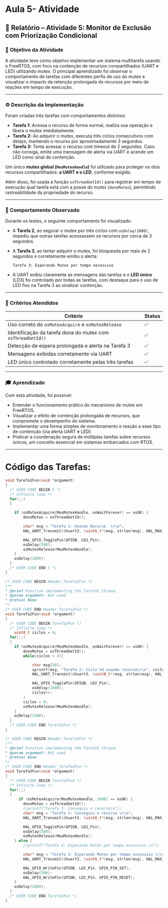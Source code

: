 # Aula 5- Atividade

## 📝 **Relatório – Atividade 5: Monitor de Exclusão com Priorização Condicional**

### 🎯 **Objetivo da Atividade**

A atividade teve como objetivo implementar um sistema multitarefa usando o FreeRTOS, com foco na contenção de recursos compartilhados (UART e LED) utilizando mutex. O principal aprendizado foi observar o comportamento de tarefas com diferentes perfis de uso do mutex e visualizar o impacto da retenção prolongada de recursos por meio de reações em tempo de execução.

---

### ⚙️ **Descrição da Implementação**

Foram criadas três tarefas com comportamentos distintos:

- **Tarefa 1:** Acessa o recurso de forma normal, realiza sua operação e libera o mutex imediatamente.
- **Tarefa 2:** Ao adquirir o mutex, executa três ciclos consecutivos com delays, mantendo o recurso por aproximadamente 3 segundos.
- **Tarefa 3:** Tenta acessar o recurso com timeout de 2 segundos. Caso não consiga, emite uma mensagem de alerta via UART e acende um LED como sinal de contenção.

Um único **mutex global (`MeuMutexHandle`)** foi utilizado para proteger os dois recursos compartilhados: **a UART e o LED**, conforme exigido.

Além disso, foi usada a função `osThreadGetId()` para registrar em tempo de execução qual tarefa está com a posse do mutex (`donoMutex`), permitindo rastreabilidade da propriedade do recurso.

---

### 🧪 **Comportamento Observado**

Durante os testes, o seguinte comportamento foi visualizado:

- A **Tarefa 2**, ao segurar o mutex por três ciclos com `osDelay(1000)`, impediu que outras tarefas acessassem os recursos por cerca de 3 segundos.
- A **Tarefa 3**, ao tentar adquirir o mutex, foi bloqueada por mais de 2 segundos e corretamente emitiu o alerta:
    
    ```
    Tarefa 3: Esperando Mutex por tempo excessivo
    ```
    
- A UART exibiu claramente as mensagens das tarefas e o **LED único** (LD3) foi controlado por todas as tarefas, com destaque para o uso de LED fixo na Tarefa 3 ao sinalizar contenção.

---

### 📌 **Critérios Atendidos**

| Critério | Status |
| --- | --- |
| Uso correto do `osMutexAcquire` e `osMutexRelease` | ✅ |
| Identificação da tarefa dona do mutex com `osThreadGetId()` | ✅ |
| Detecção de espera prolongada e alerta na Tarefa 3 | ✅ |
| Mensagens exibidas corretamente via UART | ✅ |
| LED único controlado corretamente pelas três tarefas | ✅ |

---

### 🎓 **Aprendizado**

Com esta atividade, foi possível:

- Entender o funcionamento prático do mecanismo de mutex em FreeRTOS.
- Visualizar o efeito de contenção prolongada de recursos, que compromete o desempenho do sistema.
- Implementar uma forma simples de monitoramento e reação a esse tipo de contenção (via alerta UART e LED).
- Praticar a coordenação segura de múltiplas tarefas sobre recursos únicos, um conceito essencial em sistemas embarcados com RTOS.

---

# Código das Tarefas:

```c
void Tarefa1Fun(void *argument)
{
  /* USER CODE BEGIN 5 */
  /* Infinite loop */
  for(;;)
  {

	if (osMutexAcquire(MeuMutexHandle, osWaitForever) == osOK) {
		donoMutex = osThreadGetId();

		char* msg = "Tarefa 1: Usando Recurso  \r\n";
		HAL_UART_Transmit(&huart3, (uint8_t*)msg, strlen(msg), HAL_MAX_DELAY);

		HAL_GPIO_TogglePin(GPIOB, LD2_Pin);
		osDelay(500);
		osMutexRelease(MeuMutexHandle);
	}
    osDelay(1000);
  }
  /* USER CODE END 5 */
}

/* USER CODE BEGIN Header_Tarefa2Fun */
/**
* @brief Function implementing the Tarefa2 thread.
* @param argument: Not used
* @retval None
*/
/* USER CODE END Header_Tarefa2Fun */
void Tarefa2Fun(void *argument)
{
  /* USER CODE BEGIN Tarefa2Fun */
  /* Infinite loop */
	uint8_t ciclos = 0;
  for(;;)
  {
	if (osMutexAcquire(MeuMutexHandle, osWaitForever) == osOK) {
		donoMutex = osThreadGetId();
		while(ciclos < 3){

			char msg[50];
			sprintf(msg, "Tarefa 2: Ciclo %d usando recurso\r\n", ciclos + 1);
			HAL_UART_Transmit(&huart3, (uint8_t*)msg, strlen(msg), HAL_MAX_DELAY);

			HAL_GPIO_TogglePin(GPIOB, LD2_Pin);
			osDelay(1000);
			ciclos++;
		}
		ciclos = 0;
		osMutexRelease(MeuMutexHandle);
	}
    osDelay(1500);
  }
  /* USER CODE END Tarefa2Fun */
}

/* USER CODE BEGIN Header_Tarefa3Fun */
/**
* @brief Function implementing the Tarefa3 thread.
* @param argument: Not used
* @retval None
*/
/* USER CODE END Header_Tarefa3Fun */
void Tarefa3Fun(void *argument)
{
  /* USER CODE BEGIN Tarefa3Fun */
  /* Infinite loop */
  for(;;)
  {
      if (osMutexAcquire(MeuMutexHandle, 2000) == osOK) {
		donoMutex = osThreadGetId();
		//printf("Tarefa 3: Conseguiu o recurso\n");
		char* msg = "Tarefa 3: Conseguiu o recurso \r\n";
		HAL_UART_Transmit(&huart3, (uint8_t*)msg, strlen(msg), HAL_MAX_DELAY);

		HAL_GPIO_TogglePin(GPIOB, LD2_Pin);
		osDelay(500);
		osMutexRelease(MeuMutexHandle);
	} else {
		//printf("Tarefa 3: Esperando Mutex por tempo excessivo.\n");

		char* msg = "Tarefa 3: Esperando Mutex por tempo excessivo \r\n";
		HAL_UART_Transmit(&huart3, (uint8_t*)msg, strlen(msg), HAL_MAX_DELAY);

		HAL_GPIO_WritePin(GPIOB, LD2_Pin, GPIO_PIN_SET);
		osDelay(500);
		HAL_GPIO_WritePin(GPIOB, LD2_Pin, GPIO_PIN_RESET);
	}
	osDelay(2000);
  }
  /* USER CODE END Tarefa3Fun */
} 
```
